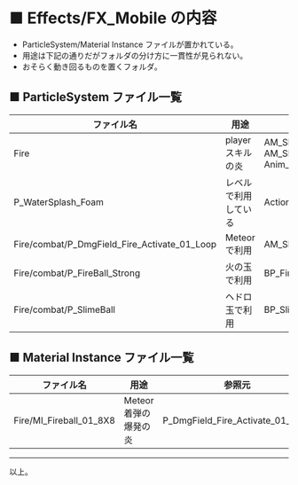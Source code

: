 # ■ Effects/FX_Mobile の内容
* ParticleSystem/Material Instance ファイルが置かれている。
* 用途は下記の通りだがフォルダの分け方に一貫性が見られない。
* おそらく動き回るものを置くフォルダ。

## ■ ParticleSystem ファイル一覧

| ファイル名 | 用途 | 参照元 |
| ----- | ----- | ----- |
| Fire | player スキルの炎 | AM_Skill_Firewave<br>AM_Skill_Meteor<br>Anim_Blunt_Gound_Pound_Fire |
| P_WaterSplash_Foam | レベルで利用している | ActionRPG_Dungeon02_Asset |
| Fire/combat/P_DmgField_Fire_Activate_01_Loop | Meteor で利用 | AM_Skill_Meteor |
| Fire/combat/P_FireBall_Strong | 火の玉で利用 | BP_Fireball |
| Fire/combat/P_SlimeBall | ヘドロ玉で利用 | BP_SlimeBall |

## ■ Material Instance ファイル一覧

| ファイル名 | 用途 | 参照元 | 参照先マテリアル |
| ----- | ----- | ----- | ----- |
| Fire/MI_Fireball_01_8X8 | Meteor 着弾の爆発の炎 | P_DmgField_Fire_Activate_01_Loop | Effects/Masters/M_Trans_Sprite_SubUV_Master |

----
以上。
